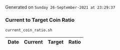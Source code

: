 Generated on `Sunday 26-September-2021 at 23:29:37`

### Current to Target Coin Ratio
`current_coin_ratio.sh`

Date|Current|Target|Ratio
---|---|---|---
